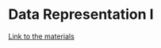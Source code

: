 # Data Representation I

[Link to the materials](https://hse-scicomp.gitlab.io/schedule/02-data-rep1.html)